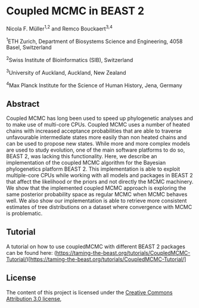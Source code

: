 # Coupled MCMC in BEAST 2

Nicola F. Müller<sup>1,2</sup> and Remco Bouckaert<sup>3,4</sup>

<sup>1</sup>ETH Zurich, Department of Biosystems Science and Engineering, 4058 Basel, Switzerland

<sup>2</sup>Swiss Institute of Bioinformatics (SIB), Switzerland

<sup>3</sup>University of Auckland, Auckland, New Zealand

<sup>4</sup>Max Planck Institute for the Science of Human History, Jena, Germany

## Abstract
Coupled MCMC has long been used to speed up phylogenetic analyses and to make use of multi-core CPUs. Coupled MCMC uses a number of heated chains with increased acceptance probabilities that are able to traverse unfavourable intermediate states more easily than non heated chains and can be used to propose new states. While more and more complex models are used to study evolution, one of the main software platforms to do so, BEAST 2, was lacking this functionality. Here, we describe an implementation of the coupled MCMC algorithm for the Bayesian phylogenetics platform BEAST 2. This implementation is able to exploit multiple-core CPUs while working with all models and packages in BEAST 2 that affect the likelihood or the priors and not directly the MCMC machinery. We show that the implemented coupled MCMC approach is exploring the same posterior probability space as regular MCMC when MCMC behaves well. We also show our implementation is able to retrieve more consistent estimates of tree distributions on a dataset where convergence with MCMC is problematic.

## Tutorial
A tutorial on how to use coupledMCMC with different BEAST 2 packages can be found here: (https://taming-the-beast.org/tutorials/CoupledMCMC-Tutorial/)[https://taming-the-beast.org/tutorials/CoupledMCMC-Tutorial/]

## License
The content of this project is licensed under the [Creative Commons Attribution 3.0 license](http://creativecommons.org/licenses/by/3.0/us/deed.en_US),
